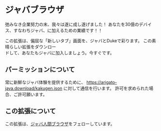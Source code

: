 # ジャバブラウザ

弛みなき企業努力の末、我々は遂に成し遂げました！
あなたを30億のデバイス、すなわちジャバ、に加えるための業績です！！

この拡張は、偏屈な「新しいタブ」画面を、ジャバとDukeで彩ります。
この素晴らしい拡張をダウンロー<br>
ドして、あなたもジャバに加入しましょう。今すぐです。

## パーミッションについて
常に新鮮なジャバ体験を提供するために、 https://arigato-java.download/kakugen.json に対して通信を行います。
許可を求められた場合、ご許可願います。

## この拡張について
この拡張は、[ジャバ人間ブラウザ](https://github.com/arigato-java/JavaBrowser.crx)をフェローしています。
